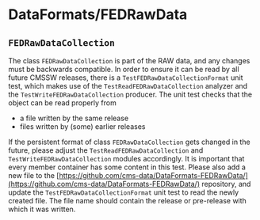 #  DataFormats/FEDRawData

## `FEDRawDataCollection`

The class `FEDRawDataCollection` is part of the RAW data, and any changes must be backwards compatible. In order to ensure it can be read by all future CMSSW releases, there is a `TestFEDRawDataCollectionFormat` unit test, which makes use of the `TestReadFEDRawDataCollection` analyzer and the `TestWriteFEDRawDataCollection` producer. The unit test checks that the object can be read properly from

* a file written by the same release
* files written by (some) earlier releases

If the persistent format of class `FEDRawDataCollection` gets changed in the future, please adjust the `TestReadFEDRawDataCollection` and `TestWriteFEDRawDataCollection` modules accordingly. It is important that every member container has some content in this test. Please also add a new file to the [https://github.com/cms-data/DataFormats-FEDRawData/](https://github.com/cms-data/DataFormats-FEDRawData/) repository, and update the `TestFEDRawDataCollectionFormat` unit test to read the newly created file. The file name should contain the release or pre-release with which it was written.
